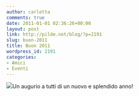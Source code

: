 ```yaml
---
author: carlotta
comments: true
date: 2011-01-01 02:36:26+00:00
layout: post
link: http://pilde.net/blog/?p=2191
slug: buon-2011
title: Buon 2011
wordpress_id: 2191
categories:
- Amici
- Eventi
---
```


![](http://pilde.net/blog/wp-content/uploads/2011/01/buon_anno_blog.jpg)Un augurio a tutti di un nuovo e splendido anno!
